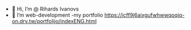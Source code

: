 - 👋 Hi, I’m @ Rihards Ivanovs
- 👀 I’m web-development
-my portfolio https://icff9j6aixgufwhwwqoqiq-on.drv.tw/portfolijo/indexENG.html
